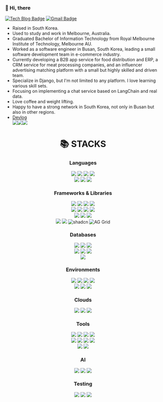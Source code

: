 ### 👋 Hi, there

[![Tech Blog Badge](https://img.shields.io/badge/Blog-CC0000?style=flat-square&logo=Tesla&logoColor=white&link=https://kyong-dev.github.io/)](https://kyong-dev.github.io/) 
[![Gmail Badge](https://img.shields.io/badge/Gmail-d14836?style=flat-square&logo=Gmail&logoColor=white&link=mailto:kyong-dev@gmail.com)](mailto:kyong-dev@gmail.com)


* Raised in South Korea. 
* Used to study and work in Melbourne, Australia.
* Graduated Bachelor of Information Technology from Royal Melbourne Institute of Technology, Melbourne AU.
* Worked as a software engineer in Busan, South Korea, leading a small software development team in e-commerce industry.
* Currently developing a B2B app service for food distribution and ERP, a CRM service for meat processing companies, and an influencer advertising matching platform with a small but highly skilled and driven team.
* Specialize in Django, but I'm not limited to any platform. I love learning various skill sets.
* Focusing on implementing a chat service based on LangChain and real data.
* Love coffee and weight lifting.
* Happy to have a strong network in South Korea, not only in Busan but also in other regions.
* <a target="_blank" href="https://kyong-dev.github.io/">Devlog</a><br>
<img src="https://img.shields.io/badge/react-61DAFB?style=for-the-badge&logo=react&logoColor=black"><img src="https://img.shields.io/badge/gatsby-663399?style=for-the-badge&logo=gatsby&logoColor=white"><img src="https://img.shields.io/badge/githubpages-222222?style=for-the-badge&logo=githubpages&logoColor=white">

<div align=center><h1>📚 STACKS</h1></div>
<div align=center> 
  <h3>Languages</h3>
  <img src="https://img.shields.io/badge/python-3776AB?style=for-the-badge&logo=python&logoColor=white"> 
  <img src="https://img.shields.io/badge/javascript-F7DF1E?style=for-the-badge&logo=javascript&logoColor=black"> 
  <img src="https://img.shields.io/badge/php-777BB4?style=for-the-badge&logo=php&logoColor=white"> 
  <img src="https://img.shields.io/badge/java-007396?style=for-the-badge&logo=java&logoColor=white"> 
  <br>
  <img src="https://img.shields.io/badge/html5-E34F26?style=for-the-badge&logo=html5&logoColor=white"> 
  <img src="https://img.shields.io/badge/css-1572B6?style=for-the-badge&logo=css3&logoColor=white">
  <img src="https://img.shields.io/badge/Kotlin-7F52FF?style=for-the-badge&logo=Kotlin&logoColor=white">
  <br>
  
  <h3>Frameworks & Libraries</h3>
  <img src="https://img.shields.io/badge/django-092E20?style=for-the-badge&logo=django&logoColor=white">
  <img src="https://img.shields.io/badge/flask-000000?style=for-the-badge&logo=flask&logoColor=white">
  <img src="https://img.shields.io/badge/react-61DAFB?style=for-the-badge&logo=react&logoColor=black"> 
  <img src="https://img.shields.io/badge/fastapi-007a6c?style=for-the-badge&logo=fastapi&logoColor=white"> 
  <br>
  <img src="https://img.shields.io/badge/express-000000?style=for-the-badge&logo=express&logoColor=white">
  <img src="https://img.shields.io/badge/node.js-339933?style=for-the-badge&logo=Node.js&logoColor=white">
  <img src="https://img.shields.io/badge/nestjs-%23E0234E.svg?style=for-the-badge&logo=nestjs&logoColor=white">
  <img src="https://img.shields.io/badge/Next.js-000000?style=for-the-badge&logo=Next.js&logoColor=white">
  <br>
  <img src="https://img.shields.io/badge/jquery-0769AD?style=for-the-badge&logo=jquery&logoColor=white">
  <img src="https://img.shields.io/badge/bootstrap-7952B3?style=for-the-badge&logo=bootstrap&logoColor=white">
  <img src="https://img.shields.io/badge/expo-1C1E24?style=for-the-badge&logo=expo&logoColor=#D04A37">
  <br>
  <img src="https://img.shields.io/badge/streamlit-FF4B4B?style=for-the-badge&logo=streamlit&logoColor=white">
  <img src="https://img.shields.io/badge/Android-3DDC84?style=for-the-badge&logo=android&logoColor=white">
  <img src="https://img.shields.io/badge/shadcn-ui-blueviolet?style=for-the-badge&logo=shadcn" alt="shadcn" />
  <img src="https://img.shields.io/badge/AG_Grid-database%20grid-orange?style=for-the-badge&logo=database" alt="AG Grid" />
  
  
  <h3>Databases</h3>
  <img src="https://img.shields.io/badge/mysql-4479A1?style=for-the-badge&logo=mysql&logoColor=white"> 
  <img src="https://img.shields.io/badge/oracle-F80000?style=for-the-badge&logo=oracle&logoColor=white"> 
  <img src="https://img.shields.io/badge/postgresql-336791?style=for-the-badge&logo=postgresql&logoColor=white"> 
  <br>
  <img src="https://img.shields.io/badge/mariaDB-003545?style=for-the-badge&logo=mariaDB&logoColor=white"> 
  <img src="https://img.shields.io/badge/mongoDB-47A248?style=for-the-badge&logo=MongoDB&logoColor=white">
  <img src="https://img.shields.io/badge/firebase-FFCA28?style=for-the-badge&logo=firebase&logoColor=white">
  <br>
  <img src="https://img.shields.io/badge/redis-%23DD0031.svg?style=for-the-badge&logo=redis&logoColor=white">
  
  <h3>Environments</h3>
  <img src="https://img.shields.io/badge/linux-FCC624?style=for-the-badge&logo=linux&logoColor=black"> 
  <img src="https://img.shields.io/badge/ubuntu-ffffff?style=for-the-badge&logo=ubuntu&logoColor=orange"> 
  <img src="https://img.shields.io/badge/amazonaws-232F3E?style=for-the-badge&logo=amazonaws&logoColor=white"> 
  <img src="https://img.shields.io/badge/googlecloud-ffffff?style=for-the-badge&logo=googlecloud&logoColor=blue"> 
  <br>
  <img src="https://img.shields.io/badge/apache tomcat-F8DC75?style=for-the-badge&logo=apachetomcat&logoColor=black">
  <img src="https://img.shields.io/badge/nginx-009900?style=for-the-badge&logo=nginx&logoColor=white">
  <img src="https://img.shields.io/badge/gunicorn-499847?style=for-the-badge&logo=gunicorn&logoColor=white">
  <br>

  <h3>Clouds</h3>
  
  <img src="https://img.shields.io/badge/aws-232F3E?style=for-the-badge&logo=amazon-aws&logoColor=white">
  <img src="https://img.shields.io/badge/google%20cloud-4285F4?style=for-the-badge&logo=google-cloud&logoColor=white">
  <img src="https://img.shields.io/badge/naver%20cloud-03C75A?style=for-the-badge&logo=naver&logoColor=white">
  <br>
  
  <h3>Tools</h3>
  <img src="https://img.shields.io/badge/github-181717?style=for-the-badge&logo=github&logoColor=white">
  <img src="https://img.shields.io/badge/git-F05032?style=for-the-badge&logo=git&logoColor=white">
  <img src="https://img.shields.io/badge/fontawesome-339AF0?style=for-the-badge&logo=fontawesome&logoColor=white">
  <img src="https://img.shields.io/badge/synology-AAAAAA?style=for-the-badge&logo=synology&logoColor=white">
  <br>
  <img src="https://img.shields.io/badge/gatsby-663399?style=for-the-badge&logo=css3&logoColor=white">
  <img src="https://img.shields.io/badge/githubpages-222222?style=for-the-badge&logo=githubpages&logoColor=white">
  <img src="https://img.shields.io/badge/trello-0052CC?style=for-the-badge&logo=trello&logoColor=white">
  <img src="https://img.shields.io/badge/Eclipse-341d19?style=for-the-badge&logo=Eclipse&logoColor=white">
  <br>
  <img src="https://img.shields.io/badge/copilot-000000?style=for-the-badge&logo=github&logoColor=white">
  <img src="https://img.shields.io/badge/GitHub%20Actions-2088FF?style=for-the-badge&logo=GitHub%20Actions&logoColor=white">

  <h3>AI</h3>
  <img src="https://img.shields.io/badge/-Ollama-000000?style=flat&logo=ollama&logoColor=white">
  <img src="https://img.shields.io/badge/Hugging%20Face-FFD21E?logo=huggingface&logoColor=000">
  <img src="https://shields.io/badge/-OpenAI-93f6ef?logo=openai">
  <br>
  
  <h3>Testing</h3>
  <img src="https://img.shields.io/badge/-jest-%23C21325?style=for-the-badge&logo=jest&logoColor=white">
  <img src="https://img.shields.io/badge/-selenium-%43B02A?style=for-the-badge&logo=selenium&logoColor=white">
  <img src="https://img.shields.io/badge/appium-662d91?style=for-the-badge&logo=appium&logoColor=white">
</div>
